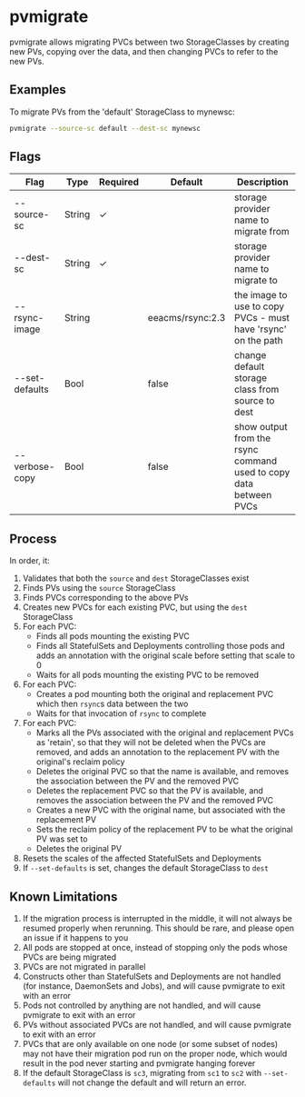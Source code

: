 # pvmigrate

pvmigrate allows migrating PVCs between two StorageClasses by creating new PVs, copying over the data, and then changing PVCs to refer to the new PVs.

## Examples

To migrate PVs from the 'default' StorageClass to mynewsc:
```bash
pvmigrate --source-sc default --dest-sc mynewsc
```

## Flags

| Flag           | Type   | Required | Default          | Description                                                       |
|----------------|--------|----------|------------------|-------------------------------------------------------------------|
| --source-sc    | String | ✓        |                  | storage provider name to migrate from                             |
| --dest-sc      | String | ✓        |                  | storage provider name to migrate to                               |
| --rsync-image  | String |          | eeacms/rsync:2.3 | the image to use to copy PVCs - must have 'rsync' on the path     |
| --set-defaults | Bool   |          | false            | change default storage class from source to dest                  |
| --verbose-copy | Bool   |          | false            | show output from the rsync command used to copy data between PVCs |

## Process

In order, it:
1. Validates that both the `source` and `dest` StorageClasses exist
2. Finds PVs using the `source` StorageClass
3. Finds PVCs corresponding to the above PVs
4. Creates new PVCs for each existing PVC, but using the `dest` StorageClass
5. For each PVC:
    * Finds all pods mounting the existing PVC
    * Finds all StatefulSets and Deployments controlling those pods and adds an annotation with the original scale before setting that scale to 0
    * Waits for all pods mounting the existing PVC to be removed
6. For each PVC:
    * Creates a pod mounting both the original and replacement PVC which then `rsync`s data between the two
    * Waits for that invocation of `rsync` to complete
7. For each PVC:
    * Marks all the PVs associated with the original and replacement PVCs as 'retain', so that they will not be deleted when the PVCs are removed, and adds an annotation to the replacement PV with the original's reclaim policy
    * Deletes the original PVC so that the name is available, and removes the association between the PV and the removed PVC
    * Deletes the replacement PVC so that the PV is available, and removes the association between the PV and the removed PVC
    * Creates a new PVC with the original name, but associated with the replacement PV
    * Sets the reclaim policy of the replacement PV to be what the original PV was set to
    * Deletes the original PV
8. Resets the scales of the affected StatefulSets and Deployments
9. If `--set-defaults` is set, changes the default StorageClass to `dest`

## Known Limitations

1. If the migration process is interrupted in the middle, it will not always be resumed properly when rerunning. This should be rare, and please open an issue if it happens to you
2. All pods are stopped at once, instead of stopping only the pods whose PVCs are being migrated
3. PVCs are not migrated in parallel
4. Constructs other than StatefulSets and Deployments are not handled (for instance, DaemonSets and Jobs), and will cause pvmigrate to exit with an error
5. Pods not controlled by anything are not handled, and will cause pvmigrate to exit with an error
6. PVs without associated PVCs are not handled, and will cause pvmigrate to exit with an error
7. PVCs that are only available on one node (or some subset of nodes) may not have their migration pod run on the proper node, which would result in the pod never starting and pvmigrate hanging forever
8. If the default StorageClass is `sc3`, migrating from `sc1` to `sc2` with `--set-defaults` will not change the default and will return an error.
